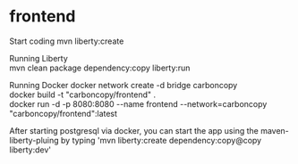 # frontend

Start coding
mvn liberty:create

Running Liberty  
mvn clean package dependency:copy liberty:run

Running Docker
docker network create -d bridge carboncopy  
docker build -t "carboncopy/frontend" .  
docker run -d -p 8080:8080 --name frontend --network=carboncopy "carboncopy/frontend":latest

After starting postgresql via docker, you can start the app using the maven-liberty-pluing by typing 'mvn liberty:create dependency:copy@copy liberty:dev'
